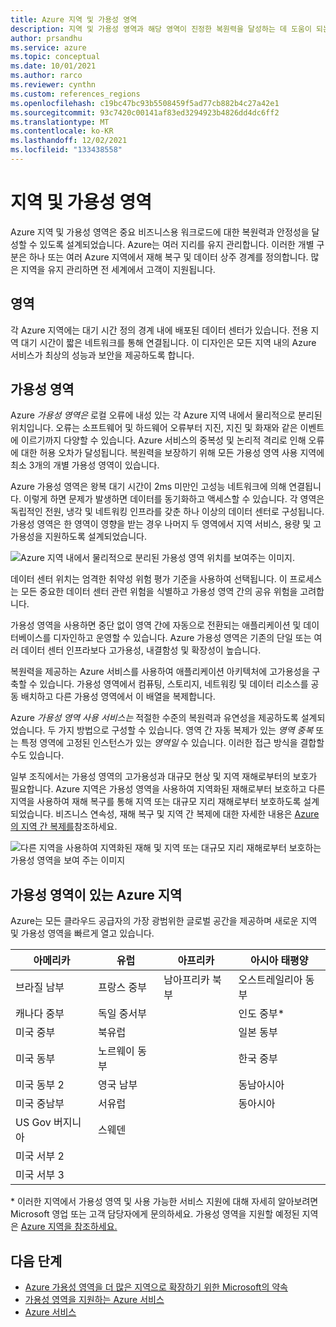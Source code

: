 ```yaml
---
title: Azure 지역 및 가용성 영역
description: 지역 및 가용성 영역과 해당 영역이 진정한 복원력을 달성하는 데 도움이 되는 작동 방식에 대해 알아봅니다.
author: prsandhu
ms.service: azure
ms.topic: conceptual
ms.date: 10/01/2021
ms.author: rarco
ms.reviewer: cynthn
ms.custom: references_regions
ms.openlocfilehash: c19bc47bc93b5508459f5ad77cb882b4c27a42e1
ms.sourcegitcommit: 93c7420c00141af83ed3294923b4826dd4dc6ff2
ms.translationtype: MT
ms.contentlocale: ko-KR
ms.lasthandoff: 12/02/2021
ms.locfileid: "133438558"
---
```

# <a name="regions-and-availability-zones"></a>지역 및 가용성 영역

Azure 지역 및 가용성 영역은 중요 비즈니스용 워크로드에 대한 복원력과 안정성을 달성할 수 있도록 설계되었습니다. Azure는 여러 지리를 유지 관리합니다. 이러한 개별 구분은 하나 또는 여러 Azure 지역에서 재해 복구 및 데이터 상주 경계를 정의합니다. 많은 지역을 유지 관리하면 전 세계에서 고객이 지원됩니다.

## <a name="regions"></a>영역

각 Azure 지역에는 대기 시간 정의 경계 내에 배포된 데이터 센터가 있습니다. 전용 지역 대기 시간이 짧은 네트워크를 통해 연결됩니다. 이 디자인은 모든 지역 내의 Azure 서비스가 최상의 성능과 보안을 제공하도록 합니다.

## <a name="availability-zones"></a>가용성 영역

Azure *가용성 영역은* 로컬 오류에 내성 있는 각 Azure 지역 내에서 물리적으로 분리된 위치입니다. 오류는 소프트웨어 및 하드웨어 오류부터 지진, 지진 및 화재와 같은 이벤트에 이르기까지 다양할 수 있습니다. Azure 서비스의 중복성 및 논리적 격리로 인해 오류에 대한 허용 오차가 달성됩니다. 복원력을 보장하기 위해 모든 가용성 영역 사용 지역에 최소 3개의 개별 가용성 영역이 있습니다.

Azure 가용성 영역은 왕복 대기 시간이 2ms 미만인 고성능 네트워크에 의해 연결됩니다. 이렇게 하면 문제가 발생하면 데이터를 동기화하고 액세스할 수 있습니다. 각 영역은 독립적인 전원, 냉각 및 네트워킹 인프라를 갖춘 하나 이상의 데이터 센터로 구성됩니다. 가용성 영역은 한 영역이 영향을 받는 경우 나머지 두 영역에서 지역 서비스, 용량 및 고가용성을 지원하도록 설계되었습니다.

![Azure 지역 내에서 물리적으로 분리된 가용성 영역 위치를 보여주는 이미지.](media/availability-zones.png)

데이터 센터 위치는 엄격한 취약성 위험 평가 기준을 사용하여 선택됩니다. 이 프로세스는 모든 중요한 데이터 센터 관련 위험을 식별하고 가용성 영역 간의 공유 위험을 고려합니다.

가용성 영역을 사용하면 중단 없이 영역 간에 자동으로 전환되는 애플리케이션 및 데이터베이스를 디자인하고 운영할 수 있습니다. Azure 가용성 영역은 기존의 단일 또는 여러 데이터 센터 인프라보다 고가용성, 내결함성 및 확장성이 높습니다.

복원력을 제공하는 Azure 서비스를 사용하여 애플리케이션 아키텍처에 고가용성을 구축할 수 있습니다. 가용성 영역에서 컴퓨팅, 스토리지, 네트워킹 및 데이터 리소스를 공동 배치하고 다른 가용성 영역에서 이 배열을 복제합니다.

Azure *가용성 영역 사용 서비스는* 적절한 수준의 복원력과 유연성을 제공하도록 설계되었습니다. 두 가지 방법으로 구성할 수 있습니다. 영역 간 자동 복제가 있는 *영역 중복* 또는 특정 영역에 고정된 인스턴스가 있는 *영역일* 수 있습니다. 이러한 접근 방식을 결합할 수도 있습니다.

일부 조직에서는 가용성 영역의 고가용성과 대규모 현상 및 지역 재해로부터의 보호가 필요합니다. Azure 지역은 가용성 영역을 사용하여 지역화된 재해로부터 보호하고 다른 지역을 사용하여 재해 복구를 통해 지역 또는 대규모 지리 재해로부터 보호하도록 설계되었습니다. 비즈니스 연속성, 재해 복구 및 지역 간 복제에 대한 자세한 내용은 [Azure의 지역 간 복제를](../availability-zones/cross-region-replication-azure.md)참조하세요.

![다른 지역을 사용하여 지역화된 재해 및 지역 또는 대규모 지리 재해로부터 보호하는 가용성 영역을 보여 주는 이미지](media/availability-zones-region-geography.png)

## <a name="azure-regions-with-availability-zones"></a>가용성 영역이 있는 Azure 지역

Azure는 모든 클라우드 공급자의 가장 광범위한 글로벌 공간을 제공하며 새로운 지역 및 가용성 영역을 빠르게 열고 있습니다.

| 아메리카 | 유럽 | 아프리카 | 아시아 태평양 |
|--------------------|----------------------|---------------------|----------------|
| 브라질 남부 | 프랑스 중부 | 남아프리카 북부 | 오스트레일리아 동부 |
| 캐나다 중부 | 독일 중서부 | | 인도 중부\* |
| 미국 중부 | 북유럽 | | 일본 동부 |
| 미국 동부 | 노르웨이 동부 | | 한국 중부 |
| 미국 동부 2 | 영국 남부 | | 동남아시아 |
| 미국 중남부 | 서유럽 |  | 동아시아 |
| US Gov 버지니아 | 스웨덴 | | |
| 미국 서부 2 | | | |
| 미국 서부 3 | | | |

\* 이러한 지역에서 가용성 영역 및 사용 가능한 서비스 지원에 대해 자세히 알아보려면 Microsoft 영업 또는 고객 담당자에게 문의하세요. 가용성 영역을 지원할 예정된 지역은 [Azure 지역을 참조하세요.](https://azure.microsoft.com/global-infrastructure/geographies/)

## <a name="next-steps"></a>다음 단계

- [Azure 가용성 영역을 더 많은 지역으로 확장하기 위한 Microsoft의 약속](https://azure.microsoft.com/blog/our-commitment-to-expand-azure-availability-zones-to-more-regions/)
- [가용성 영역을 지원하는 Azure 서비스](az-region.md)
- [Azure 서비스](region-types-service-categories-azure.md)
